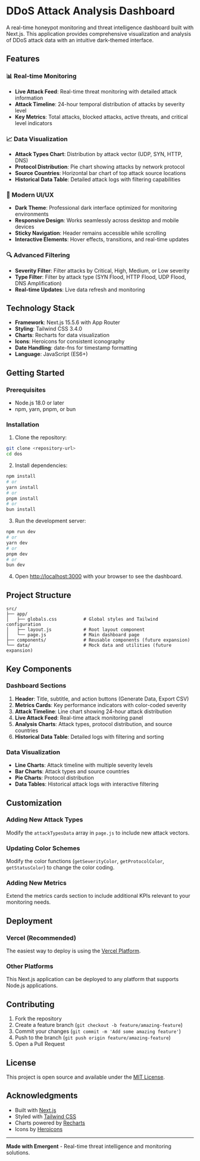 # DDoS Attack Analysis Dashboard

A real-time honeypot monitoring and threat intelligence dashboard built with Next.js. This application provides comprehensive visualization and analysis of DDoS attack data with an intuitive dark-themed interface.

## Features

### 📊 Real-time Monitoring
- **Live Attack Feed**: Real-time threat monitoring with detailed attack information
- **Attack Timeline**: 24-hour temporal distribution of attacks by severity level
- **Key Metrics**: Total attacks, blocked attacks, active threats, and critical level indicators

### 📈 Data Visualization
- **Attack Types Chart**: Distribution by attack vector (UDP, SYN, HTTP, DNS)
- **Protocol Distribution**: Pie chart showing attacks by network protocol
- **Source Countries**: Horizontal bar chart of top attack source locations
- **Historical Data Table**: Detailed attack logs with filtering capabilities

### 🎨 Modern UI/UX
- **Dark Theme**: Professional dark interface optimized for monitoring environments
- **Responsive Design**: Works seamlessly across desktop and mobile devices
- **Sticky Navigation**: Header remains accessible while scrolling
- **Interactive Elements**: Hover effects, transitions, and real-time updates

### 🔍 Advanced Filtering
- **Severity Filter**: Filter attacks by Critical, High, Medium, or Low severity
- **Type Filter**: Filter by attack type (SYN Flood, HTTP Flood, UDP Flood, DNS Amplification)
- **Real-time Updates**: Live data refresh and monitoring

## Technology Stack

- **Framework**: Next.js 15.5.6 with App Router
- **Styling**: Tailwind CSS 3.4.0
- **Charts**: Recharts for data visualization
- **Icons**: Heroicons for consistent iconography
- **Date Handling**: date-fns for timestamp formatting
- **Language**: JavaScript (ES6+)

## Getting Started

### Prerequisites
- Node.js 18.0 or later
- npm, yarn, pnpm, or bun

### Installation

1. Clone the repository:
```bash
git clone <repository-url>
cd dos
```

2. Install dependencies:
```bash
npm install
# or
yarn install
# or
pnpm install
# or
bun install
```

3. Run the development server:
```bash
npm run dev
# or
yarn dev
# or
pnpm dev
# or
bun dev
```

4. Open [http://localhost:3000](http://localhost:3000) with your browser to see the dashboard.

## Project Structure

```
src/
├── app/
│   ├── globals.css          # Global styles and Tailwind configuration
│   ├── layout.js            # Root layout component
│   └── page.js              # Main dashboard page
├── components/              # Reusable components (future expansion)
└── data/                    # Mock data and utilities (future expansion)
```

## Key Components

### Dashboard Sections
1. **Header**: Title, subtitle, and action buttons (Generate Data, Export CSV)
2. **Metrics Cards**: Key performance indicators with color-coded severity
3. **Attack Timeline**: Line chart showing 24-hour attack distribution
4. **Live Attack Feed**: Real-time attack monitoring panel
5. **Analysis Charts**: Attack types, protocol distribution, and source countries
6. **Historical Data Table**: Detailed logs with filtering and sorting

### Data Visualization
- **Line Charts**: Attack timeline with multiple severity levels
- **Bar Charts**: Attack types and source countries
- **Pie Charts**: Protocol distribution
- **Data Tables**: Historical attack logs with interactive filtering

## Customization

### Adding New Attack Types
Modify the `attackTypesData` array in `page.js` to include new attack vectors.

### Updating Color Schemes
Modify the color functions (`getSeverityColor`, `getProtocolColor`, `getStatusColor`) to change the color coding.

### Adding New Metrics
Extend the metrics cards section to include additional KPIs relevant to your monitoring needs.

## Deployment

### Vercel (Recommended)
The easiest way to deploy is using the [Vercel Platform](https://vercel.com/new?utm_medium=default-template&filter=next.js&utm_source=create-next-app&utm_campaign=create-next-app-readme).

### Other Platforms
This Next.js application can be deployed to any platform that supports Node.js applications.

## Contributing

1. Fork the repository
2. Create a feature branch (`git checkout -b feature/amazing-feature`)
3. Commit your changes (`git commit -m 'Add some amazing feature'`)
4. Push to the branch (`git push origin feature/amazing-feature`)
5. Open a Pull Request

## License

This project is open source and available under the [MIT License](LICENSE).

## Acknowledgments

- Built with [Next.js](https://nextjs.org/)
- Styled with [Tailwind CSS](https://tailwindcss.com/)
- Charts powered by [Recharts](https://recharts.org/)
- Icons by [Heroicons](https://heroicons.com/)

---

**Made with Emergent** - Real-time threat intelligence and monitoring solutions.